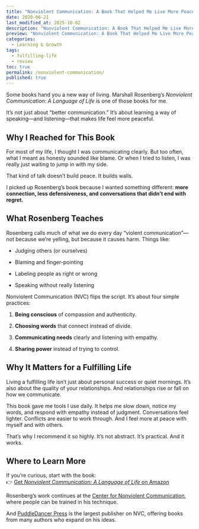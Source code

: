 ```yaml
---
title: "Nonviolent Communication: A Book That Helped Me Live More Peacefully"
date: 2020-06-21
last_modified_at: 2025-10-02
description: "Nonviolent Communication: A Book That Helped Me Live More Peacefully"
preview: "Nonviolent Communication: A Book That Helped Me Live More Peacefully"
categories:
  - Learning & Growth
tags:
  - fulfilling-life
  - review
toc: true
permalink: /nonviolent-communication/
published: true
---
```

Some books hand you a new way of living. Marshall Rosenberg’s _Nonviolent Communication: A Language of Life_ is one of those books for me.

It’s not just about “better communication.” It’s about learning a way of speaking—and listening—that makes life feel more peaceful.

## Why I Reached for This Book

For most of my life, I thought I was communicating clearly. But too often, what I meant as honesty sounded like blame. Or when I tried to listen, I was really just waiting to jump in with my side.

That kind of talk doesn’t build peace. It builds walls.

I picked up Rosenberg’s book because I wanted something different: **more connection, less defensiveness, and conversations that didn’t end with regret.**

## What Rosenberg Teaches

Rosenberg calls much of what we do every day “violent communication”—not because we’re yelling, but because it causes harm. Things like:

- Judging others (or ourselves)
    
- Blaming and finger-pointing
    
- Labeling people as right or wrong
    
- Speaking without really listening
    

Nonviolent Communication (NVC) flips the script. It’s about four simple practices:

1. **Being conscious** of compassion and authenticity.
    
2. **Choosing words** that connect instead of divide.
    
3. **Communicating needs** clearly and listening with empathy.
    
4. **Sharing power** instead of trying to control.
    
## Why It Matters for a Fulfilling Life

Living a fulfilling life isn’t just about personal success or quiet mornings. It’s also about the quality of your relationships. And relationships rise or fall on how we communicate.

This book gave me tools I use daily. It helps me slow down, notice my words, and respond with empathy instead of judgment. Conversations feel lighter. Conflicts are easier to work through. And I feel more at peace with myself and with others.

That’s why I recommend it so highly. It’s not abstract. It’s practical. And it works.

## Where to Learn More

If you’re curious, start with the book:  
👉 [Get _Nonviolent Communication: A Language of Life_ on Amazon](https://www.amazon.com/Nonviolent-Communication-Language-Life-Changing-Relationships/dp/189200528X)

Rosenberg’s work continues at the [Center for Nonviolent Communication](https://www.cnvc.org/), where people can be trained in his technique.

And [PuddleDancer Press](https://nonviolentcommunication.com/) is the largest publisher on NVC, offering books from many authors who expand on his ideas.